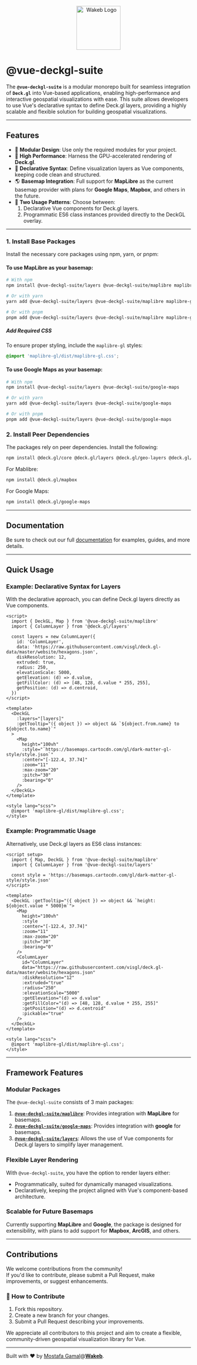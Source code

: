 <p align="center">
    <a href="https://wakeb.tech/" target="_blank">
      <img src="./docs/public/wakeb-logo-light-mode.png" alt="Wakeb Logo" height="120">
    </a>
</p>

# @vue-deckgl-suite

The **`@vue-deckgl-suite`** is a modular monorepo built for seamless integration of **`Deck.gl`** into Vue-based applications, enabling high-performance and interactive geospatial visualizations with ease. This suite allows developers to use Vue's declarative syntax to define Deck.gl layers, providing a highly scalable and flexible solution for building geospatial visualizations.

---

## Features

- 🧩 **Modular Design**: Use only the required modules for your project.
- 🚀 **High Performance**: Harness the GPU-accelerated rendering of **Deck.gl**.
- 🔧 **Declarative Syntax**: Define visualization layers as Vue components, keeping code clean and structured.
- 🌎 **Basemap Integration**: Full support for **MapLibre** as the current basemap provider with plans for **Google Maps**, **Mapbox**, and others in the future.
- 🔄 **Two Usage Patterns**: Choose between:
    1. Declarative Vue components for Deck.gl layers.
    2. Programmatic ES6 class instances provided directly to the DeckGL overlay.

---

### 1. Install Base Packages
Install the necessary core packages using npm, yarn, or pnpm:

#### To use MapLibre as your basemap:
```bash
# With npm
npm install @vue-deckgl-suite/layers @vue-deckgl-suite/maplibre maplibre-gl

# Or with yarn
yarn add @vue-deckgl-suite/layers @vue-deckgl-suite/maplibre maplibre-gl

# Or with pnpm
pnpm add @vue-deckgl-suite/layers @vue-deckgl-suite/maplibre maplibre-gl
```

##### Add Required CSS
To ensure proper styling, include the `maplibre-gl` styles:
```scss
@import 'maplibre-gl/dist/maplibre-gl.css';
```

#### To use Google Maps as your basemap:
```bash
# With npm
npm install @vue-deckgl-suite/layers @vue-deckgl-suite/google-maps

# Or with yarn
yarn add @vue-deckgl-suite/layers @vue-deckgl-suite/google-maps

# Or with pnpm
pnpm add @vue-deckgl-suite/layers @vue-deckgl-suite/google-maps
```

### 2. Install Peer Dependencies
The packages rely on peer dependencies. Install the following:
```bash
npm install @deck.gl/core @deck.gl/layers @deck.gl/geo-layers @deck.gl/aggregation-layers
```
For Mablibre:
```bash
npm install @deck.gl/mapbox
```

For Google Maps:
```bash
npm install @deck.gl/google-maps
```


---

## Documentation

Be sure to check out our full [documentation](https://vue-deckgl-suite.wakeb.tech) for examples, guides, and more details.

---

## Quick Usage

### Example: Declarative Syntax for Layers
With the declarative approach, you can define Deck.gl layers directly as Vue components.

```vue
<script>
  import { DeckGL, Map } from '@vue-deckgl-suite/maplibre'
  import { ColumnLayer } from '@deck.gl/layers'

  const layers = new ColumnLayer({
    id: 'ColumnLayer',
    data: 'https://raw.githubusercontent.com/visgl/deck.gl-data/master/website/hexagons.json',
    diskResolution: 12,
    extruded: true,
    radius: 250,
    elevationScale: 5000,
    getElevation: (d) => d.value,
    getFillColor: (d) => [48, 128, d.value * 255, 255],
    getPosition: (d) => d.centroid,
  })
</script>

<template>
  <DeckGL
    :layers="[layers]"
    :getTooltip="({ object }) => object && `${object.from.name} to ${object.to.name}`"
  >
    <Map
      height="100vh"
      :style="`https://basemaps.cartocdn.com/gl/dark-matter-gl-style/style.json`"
      :center="[-122.4, 37.74]"
      :zoom="11"
      :max-zoom="20"
      :pitch="30"
      :bearing="0"
    />
  </DeckGL>
</template>

<style lang="scss">
  @import 'maplibre-gl/dist/maplibre-gl.css';
</style>
```

### Example: Programmatic Usage
Alternatively, use Deck.gl layers as ES6 class instances:

```vue
<script setup>
  import { Map, DeckGL } from '@vue-deckgl-suite/maplibre'
  import { ColumnLayer } from '@vue-deckgl-suite/layers'

  const style = 'https://basemaps.cartocdn.com/gl/dark-matter-gl-style/style.json'
</script>

<template>
  <DeckGL :getTooltip="({ object }) => object && `height: ${object.value * 5000}m`">
    <Map
      height="100vh"
      :style
      :center="[-122.4, 37.74]"
      :zoom="11"
      :max-zoom="20"
      :pitch="30"
      :bearing="0"
    />
    <ColumnLayer
      id="ColumnLayer"
      data="https://raw.githubusercontent.com/visgl/deck.gl-data/master/website/hexagons.json"
      :diskResolution="12"
      :extruded="true"
      :radius="250"
      :elevationScale="5000"
      :getElevation="(d) => d.value"
      :getFillColor="(d) => [48, 128, d.value * 255, 255]"
      :getPosition="(d) => d.centroid"
      :pickable="true"
    />
  </DeckGL>
</template>

<style lang="scss">
  @import 'maplibre-gl/dist/maplibre-gl.css';
</style>
```

---

## Framework Features

### Modular Packages
The `@vue-deckgl-suite` consists of 3 main packages:
1. **[`@vue-deckgl-suite/maplibre`](./docs/maplibre-basemap/)**:
   Provides integration with **MapLibre** for basemaps.
2. **[`@vue-deckgl-suite/google-maps`](./docs/google-basemap/)**:
   Provides integration with **google** for basemaps.
3. **[`@vue-deckgl-suite/layers`](./docs/layers/)**:
   Allows the use of Vue components for Deck.gl layers to simplify layer management.

### Flexible Layer Rendering
With `@vue-deckgl-suite`, you have the option to render layers either:
- Programmatically, suited for dynamically managed visualizations.
- Declaratively, keeping the project aligned with Vue's component-based architecture.

### Scalable for Future Basemaps
Currently supporting **MapLibre** and **Google**, the package is designed for extensibility, with plans to add support for **Mapbox**, **ArcGIS**, and others.

---

## Contributions

We welcome contributions from the community!  
If you'd like to contribute, please submit a Pull Request, make improvements, or suggest enhancements.

### 👥 How to Contribute
1. Fork this repository.
2. Create a new branch for your changes.
3. Submit a Pull Request describing your improvements.

We appreciate all contributors to this project and aim to create a flexible, community-driven geospatial visualization library for Vue.

---

Built with ❤️ by [Mostafa Gamal](https://github.com/MostafaGamalSayed)@[**Wakeb**](https://wakeb.tech/).